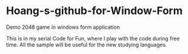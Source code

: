 # Hoang-s-github-for-Window-Form
Demo 2048 game in windows form application

This is in my serial Code for Fun, where I play with the code during free time. All the sample will be useful for the new studying languages.

